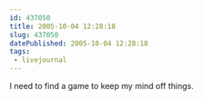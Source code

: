 ```yaml
---
id: 437050
title: 2005-10-04 12:28:18
slug: 437050
datePublished: 2005-10-04 12:28:18
tags:
 - livejournal
---
```


I need to find a game to keep my mind off things.

